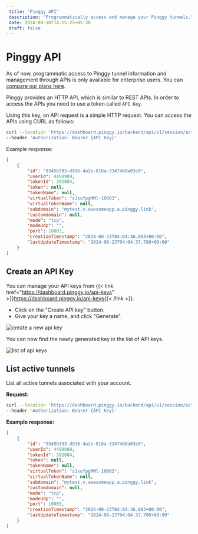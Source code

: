 ```yaml
---
 title: "Pinggy API" 
 description: "Programmatically access and manage your Pinggy tunnels."
 date: 2024-09-10T14:15:25+05:30 
 draft: false 
---
```


# Pinggy API

As of now, programmatic access to Pinggy tunnel information and management through APIs is only available for enterprise users. You can <a target="_blank" href="/#prices">compare our plans here</a>.

Pinggy provides an HTTP API, which is similar to REST APIs. In order to access the APIs you need to use a token called `API Key`.

Using this key, an API request is a simple HTTP request. You can access the APIs using CURL as follows:


```bash
curl --location 'https://dashboard.pinggy.io/backend/api/v1/session/active' \
--header 'Authorization: Bearer {API Key}'
```

Example response:

```json
[
    {
        "id": "9345b393-d916-4a2e-816a-3347468a03c0",
        "userId": 4490909,
        "tokenId": 392084,
        "token": null,
        "tokenName": null,
        "virtualToken": "sJsufpgMMl-10003",
        "virtualTokenName": null,
        "subdomain": "mytest.v.awesomeapp.a.pinggy.link",
        "customdomain": null,
        "mode": "tcp",
        "modeUdp": "",
        "port": 10003,
        "creationTimestamp": "2024-08-23T04:04:36.083+00:00",
        "lastUpdateTimestamp": "2024-08-23T04:04:37.780+00:00"
    }
]
```

## Create an API Key

You can manage your API keys from {{< link href="https://dashboard.pinggy.io/api-keys" >}}https://dashboard.pinggy.io/api-keys{{< /link >}}.


- Click on the "Create API key" button.
- Give your key a name, and click "Generate".

![create a new api key](/doc_img/apikey/api-key-1.png)

You can now find the newly generated key in the list of API keys.

![list of api keys](/doc_img/apikey/api-key-2.png)


## List active tunnels

List all active tunnels associated with your account.

**Request:**

```bash
curl --location 'https://dashboard.pinggy.io/backend/api/v1/session/active' \
--header 'Authorization: Bearer {API Key}'
```

**Example response:**

```json
[
    {
        "id": "9345b393-d916-4a2e-816a-3347468a03c0",
        "userId": 4490909,
        "tokenId": 392084,
        "token": null,
        "tokenName": null,
        "virtualToken": "sJsufpgMMl-10003",
        "virtualTokenName": null,
        "subdomain": "mytest.v.awesomeapp.a.pinggy.link",
        "customdomain": null,
        "mode": "tcp",
        "modeUdp": "",
        "port": 10003,
        "creationTimestamp": "2024-08-23T04:04:36.083+00:00",
        "lastUpdateTimestamp": "2024-08-23T04:04:37.780+00:00"
    }
]
```



